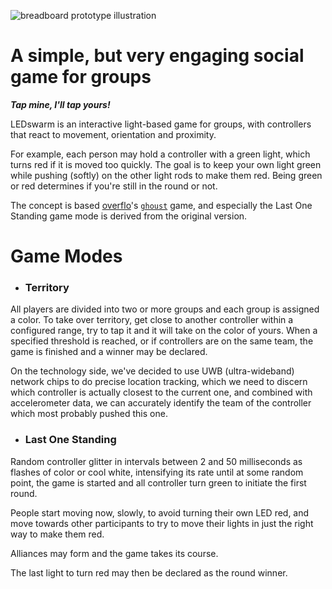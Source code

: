 ![breadboard prototype illustration](https://ghoust.s3.fr-par.scw.cloud/swarm_prototype_banner4.png)

# A simple, but very engaging social game for groups

__*Tap mine, I'll tap yours!*__

LEDswarm is an interactive light-based game for groups, with controllers that react to movement, orientation and proximity.

For example, each person may hold a controller with a green light, which turns red if it is moved too quickly. The goal is to keep your own light green while pushing (softly) on the other light rods to make them red. Being green or red determines if you're still in the round or not.

The concept is based [overflo](https://github.com/overflo23)'s [`ghoust`](https://github.com/Ghoust-game/ghoust) game, and especially the Last One Standing game mode is derived from the original version.

# Game Modes

* ### Territory

All players are divided into two or more groups and each group is assigned a color. To take over territory, get close to another controller within a configured range, try to tap it and it will take on the color of yours. When a specified threshold is reached, or if controllers are on the same team, the game is finished and a winner may be declared.

On the technology side, we've decided to use UWB (ultra-wideband) network chips to do precise location tracking, which we need to discern which controller is actually closest to the current one, and combined with accelerometer data, we can accurately identify the team of the controller which most probably pushed this one.

* ### Last One Standing

Random controller glitter in intervals between 2 and 50 milliseconds as flashes of color or cool white, intensifying its rate until at some random point, the game is started and all controller turn green to initiate the first round.

People start moving now, slowly, to avoid turning their own LED red, and move towards other participants to try to move their lights in just the right way to make them red.

Alliances may form and the game takes its course.

The last light to turn red may then be declared as the round winner.
